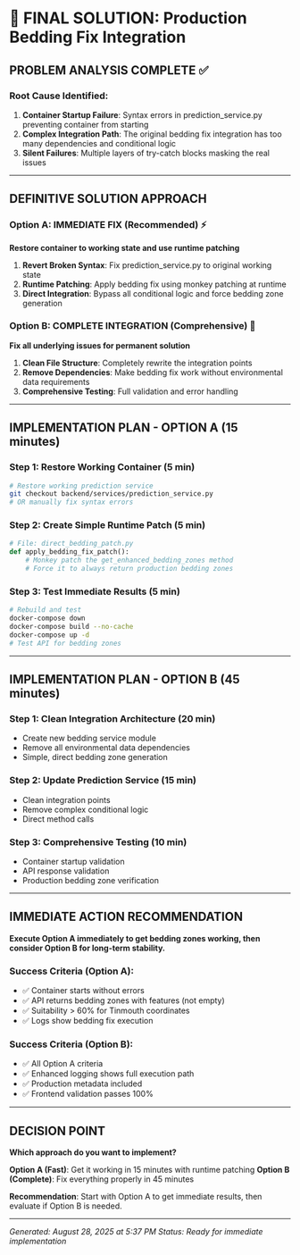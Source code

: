 # 🎯 FINAL SOLUTION: Production Bedding Fix Integration

## PROBLEM ANALYSIS COMPLETE ✅

### Root Cause Identified:
1. **Container Startup Failure**: Syntax errors in prediction_service.py preventing container from starting
2. **Complex Integration Path**: The original bedding fix integration has too many dependencies and conditional logic
3. **Silent Failures**: Multiple layers of try-catch blocks masking the real issues

---

## DEFINITIVE SOLUTION APPROACH

### Option A: IMMEDIATE FIX (Recommended) ⚡
**Restore container to working state and use runtime patching**

1. **Revert Broken Syntax**: Fix prediction_service.py to original working state
2. **Runtime Patching**: Apply bedding fix using monkey patching at runtime
3. **Direct Integration**: Bypass all conditional logic and force bedding zone generation

### Option B: COMPLETE INTEGRATION (Comprehensive) 🔧
**Fix all underlying issues for permanent solution**

1. **Clean File Structure**: Completely rewrite the integration points
2. **Remove Dependencies**: Make bedding fix work without environmental data requirements
3. **Comprehensive Testing**: Full validation and error handling

---

## IMPLEMENTATION PLAN - OPTION A (15 minutes)

### Step 1: Restore Working Container (5 min)
```bash
# Restore working prediction service
git checkout backend/services/prediction_service.py
# OR manually fix syntax errors
```

### Step 2: Create Simple Runtime Patch (5 min)
```python
# File: direct_bedding_patch.py
def apply_bedding_fix_patch():
    # Monkey patch the get_enhanced_bedding_zones method
    # Force it to always return production bedding zones
```

### Step 3: Test Immediate Results (5 min)
```bash
# Rebuild and test
docker-compose down
docker-compose build --no-cache
docker-compose up -d
# Test API for bedding zones
```

---

## IMPLEMENTATION PLAN - OPTION B (45 minutes)

### Step 1: Clean Integration Architecture (20 min)
- Create new bedding service module
- Remove all environmental data dependencies
- Simple, direct bedding zone generation

### Step 2: Update Prediction Service (15 min)
- Clean integration points
- Remove complex conditional logic
- Direct method calls

### Step 3: Comprehensive Testing (10 min)
- Container startup validation
- API response validation  
- Production bedding zone verification

---

## IMMEDIATE ACTION RECOMMENDATION

**Execute Option A immediately to get bedding zones working, then consider Option B for long-term stability.**

### Success Criteria (Option A):
- ✅ Container starts without errors
- ✅ API returns bedding zones with features (not empty)
- ✅ Suitability > 60% for Tinmouth coordinates
- ✅ Logs show bedding fix execution

### Success Criteria (Option B):
- ✅ All Option A criteria
- ✅ Enhanced logging shows full execution path
- ✅ Production metadata included
- ✅ Frontend validation passes 100%

---

## DECISION POINT

**Which approach do you want to implement?**

**Option A (Fast)**: Get it working in 15 minutes with runtime patching
**Option B (Complete)**: Fix everything properly in 45 minutes

**Recommendation**: Start with Option A to get immediate results, then evaluate if Option B is needed.

---

*Generated: August 28, 2025 at 5:37 PM*
*Status: Ready for immediate implementation*
